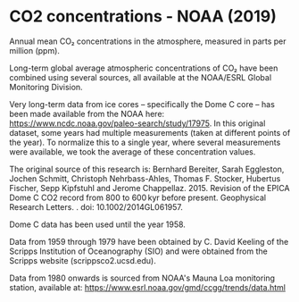 # CO2 concentrations - NOAA (2019)

Annual mean CO₂ concentrations in the atmosphere, measured in parts per million (ppm).

Long-term global average atmospheric concentrations of CO₂ have been combined using several sources, all available at the NOAA/ESRL Global Monitoring Division.

Very long-term data from ice cores – specifically the Dome C core – has been made available from the NOAA here: https://www.ncdc.noaa.gov/paleo-search/study/17975. In this original dataset, some years had multiple measurements (taken at different points of the year). To normalize this to a single year, where several measurements were available, we took the average of these concentration values.

The original source of this research is:
Bernhard Bereiter, Sarah Eggleston, Jochen Schmitt, Christoph Nehrbass-Ahles, Thomas F. Stocker, Hubertus Fischer, Sepp Kipfstuhl and Jerome Chappellaz. 2015. Revision of the EPICA Dome C CO2 record from 800 to 600 kyr before present. Geophysical Research Letters. . doi: 10.1002/2014GL061957.
 
Dome C data has been used until the year 1958. 

Data from 1959 through 1979 have been obtained by C. David Keeling of the Scripps Institution of Oceanography (SIO) and were obtained from the Scripps website (scrippsco2.ucsd.edu).

Data from 1980 onwards is sourced from NOAA's Mauna Loa monitoring station, available at: https://www.esrl.noaa.gov/gmd/ccgg/trends/data.html